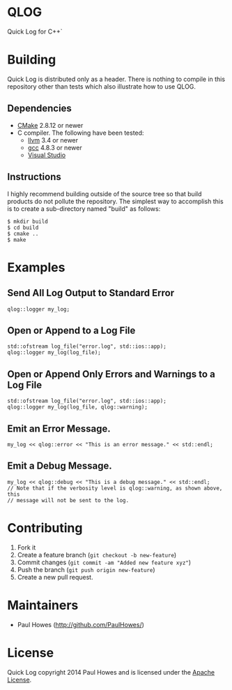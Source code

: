 # QLOG

Quick Log for C++`

# Building

Quick Log is distributed only as a header. There is nothing to compile in this repository other
than tests which also illustrate how to use QLOG.

## Dependencies

* [CMake](http://www.cmake.org) 2.8.12 or newer
* C compiler. The following have been tested:
  * [llvm](http://llvm.org) 3.4 or newer
  * [gcc](http://gcc.gnu.org) 4.8.3 or newer
  * [Visual Studio](http://www.visualstudio.com)

## Instructions

I highly recommend building outside of the source tree so that build products do not pollute the
repository. The simplest way to accomplish this is to create a sub-directory named "build" as
follows:

    $ mkdir build
    $ cd build
    $ cmake ..
    $ make

# Examples

## Send All Log Output to Standard Error

    qlog::logger my_log;

## Open or Append to a Log File

    std::ofstream log_file("error.log", std::ios::app);
    qlog::logger my_log(log_file);

## Open or Append Only Errors and Warnings to a Log File

    std::ofstream log_file("error.log", std::ios::app);
    qlog::logger my_log(log_file, qlog::warning);

## Emit an Error Message.

    my_log << qlog::error << "This is an error message." << std::endl;

## Emit a Debug Message.

    my_log << qlog::debug << "This is a debug message." << std::endl;
    // Note that if the verbosity level is qlog::warning, as shown above, this
    // message will not be sent to the log.

# Contributing

1.  Fork it
2.  Create a feature branch (`git checkout -b new-feature`)
3.  Commit changes (`git commit -am "Added new feature xyz"`)
4.  Push the branch (`git push origin new-feature`)
5.  Create a new pull request.

# Maintainers

* Paul Howes (http://github.com/PaulHowes/)

# License

Quick Log copyright 2014 Paul Howes and is licensed under the [Apache License](LICENSE).
